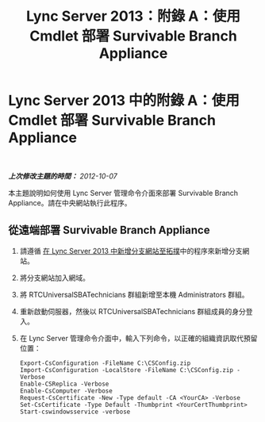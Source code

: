 ﻿---
title: Lync Server 2013：附錄 A：使用 Cmdlet 部署 Survivable Branch Appliance
TOCTitle: 附錄 A：使用 Cmdlet 部署 Survivable Branch Appliance
ms:assetid: 796a26cf-7ec9-453b-8757-6153a6dd86c5
ms:mtpsurl: https://technet.microsoft.com/zh-tw/library/Gg398598(v=OCS.15)
ms:contentKeyID: 49291400
ms.date: 08/10/2015
mtps_version: v=OCS.15
ms.translationtype: HT
---

# Lync Server 2013 中的附錄 A：使用 Cmdlet 部署 Survivable Branch Appliance

 

_**上次修改主題的時間：** 2012-10-07_

本主題說明如何使用 Lync Server 管理命令介面來部署 Survivable Branch Appliance。請在中央網站執行此程序。

## 從遠端部署 Survivable Branch Appliance

1.  請遵循 [在 Lync Server 2013 中新增分支網站至拓撲](lync-server-2013-add-branch-sites-to-your-topology.md)中的程序來新增分支網站。

2.  將分支網站加入網域。

3.  將 RTCUniversalSBATechnicians 群組新增至本機 Administrators 群組。

4.  重新啟動伺服器，然後以 RTCUniversalSBATechnicians 群組成員的身分登入。

5.  在 Lync Server 管理命令介面中，輸入下列命令，以正確的組織資訊取代預留位置：
    
        Export-CsConfiguration -FileName C:\CSConfig.zip
        Import-CsConfiguration -LocalStore -FileName C:\CSConfig.zip -Verbose
        Enable-CSReplica -Verbose
        Enable-CsComputer -Verbose
        Request-CsCertificate -New -Type default -CA <YourCA> -Verbose
        Set-CsCertificate -Type Default -Thumbprint <YourCertThumbprint>
        Start-cswindowsservice -verbose

